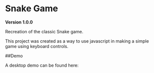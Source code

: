# Snake Game
**Version 1.0.0**

Recreation of the classic Snake game.

This project was created as a way to use javascript in making a simple game using keyboard controls. 

##Demo

A desktop demo can be found here: 
